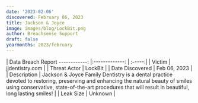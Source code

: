 ```yaml
---
date: '2023-02-06'
discovered: February 06, 2023
title: Jackson & Joyce
image: images/blog/LockBit.png
author: Breachsense Support
draft: false
yearmonths: 2023/february
---
```



| Data Breach Report
------------:     |:-------------:    | :-----:|
| Victim      | jjdentistry.com      | 
| Threat Actor      | LockBit      | 
| Date Discovered      | Feb 06, 2023      | 
| Description      | Jackson & Joyce Family Dentistry is a dental practice devoted to restoring, preserving and enhancing the natural beauty of smiles using conservative, state-of-the-art procedures that will result in beautiful, long lasting smiles!      | 
| Leak Size      | Unknown      | 

